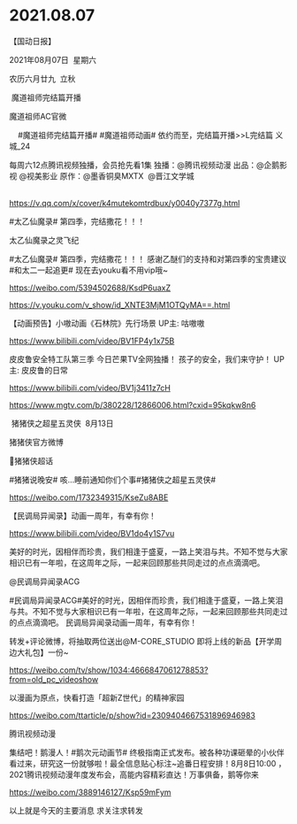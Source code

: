 ﻿#  2021.08.07
【国动日报】

2021年08月07日  星期六


农历六月廿九  立秋


 魔道祖师完结篇开播

魔道祖师AC官微

    #魔道祖师完结篇开播# #魔道祖师动画# 依约而至，完结篇开播>>L完结篇 义城_24


每周六12点腾讯视频独播，会员抢先看1集
独播：@腾讯视频动漫 出品：@企鹅影视 @视美影业 原作：@墨香铜臭MXTX  @晋江文学城                                            

https://v.qq.com/x/cover/k4mutekomtrdbux/y0040y7377g.html

#太乙仙魔录# 第四季，完结撒花！！！


太乙仙魔录之灵飞纪                  


#太乙仙魔录# 第四季，完结撒花！！！
感谢乙醚们的支持和对第四季的宝贵建议
#和太二一起追更# 现在去youku看不用vip哦~

https://weibo.com/5394502688/KsdP6uaxZ

https://v.youku.com/v_show/id_XNTE3MjM1OTQyMA==.html


【动画预告】小嗷动画《石林院》先行场景 UP主: 咕嗷嗷

https://www.bilibili.com/video/BV1FP4y1x75B

皮皮鲁安全特工队第三季 今日芒果TV全网独播！ 孩子的安全，我们来守护！ UP主: 皮皮鲁的日常

https://www.bilibili.com/video/BV1j3411z7cH

https://www.mgtv.com/b/380228/12866006.html?cxid=95kqkw8n6

 猪猪侠之超星五灵侠  8月13日


猪猪侠官方微博          


猪猪侠超话

#猪猪说晚安#
咳…睡前通知你们个事#猪猪侠之超星五灵侠#           


https://weibo.com/1732349315/KseZu8ABE                               


【民调局异闻录】动画一周年，有幸有你！

https://www.bilibili.com/video/BV1do4y1S7vu

美好的时光，因相伴而珍贵，我们相逢于盛夏，一路上笑泪与共。不知不觉与大家相识已有一年啦，在这周年之际，一起来回顾那些共同走过的点点滴滴吧。




@民调局异闻录ACG                            

#民调局异闻录ACG#美好的时光，因相伴而珍贵，我们相逢于盛夏，一路上笑泪与共。不知不觉与大家相识已有一年啦，在这周年之际，一起来回顾那些共同走过的点点滴滴吧。
民调局异闻录动画一周年，有幸有你！

转发+评论微博，将抽取两位送出@M-CORE_STUDIO 即将上线的新品【开学周边大礼包】一份~

https://weibo.com/tv/show/1034:4666847061278853?from=old_pc_videoshow

以漫画为原点，快看打造「超新Z世代」的精神家园

https://weibo.com/ttarticle/p/show?id=2309404667531896946983


腾讯视频动漫                 


集结吧！鹅漫人！#鹅次元动画节# 终极指南正式发布。被各种功课砸晕的小伙伴看过来，研究这一份就够啦！最全信息贴心标注~追番日程安排！8月8日10:00 ，2021腾讯视频动漫年度发布会，高能内容精彩直达！万事俱备，鹅等你来

https://weibo.com/3889146127/Ksp59mFym

以上就是今天的主要消息
求关注求转发

























